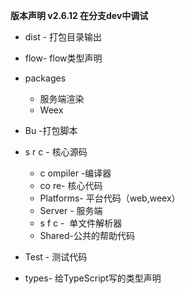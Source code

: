 **版本声明 v2.6.12  在分支dev中调试**

* dist - 打包目录输出
* flow- flow类型声明
* packages
  * 服务端渲染
  * Weex
* Bu -打包脚本
* s r c - 核心源码
  * c ompiler -编译器
  * co re- 核心代码
  * Platforms- 平台代码（web,weex）
  * Server - 服务端
  * s f c -  单文件解析器
  * Shared-公共的帮助代码

* Test - 测试代码
* types- 给TypeScript写的类型声明
